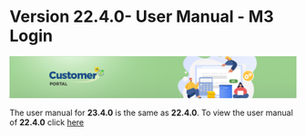 # Version 22.4.0- User Manual - M3 Login

![CustomerPortalHeader](/Customerportal/src/images/customer-portal/front-end-user/CP_banner.jpg)

The user manual for **23.4.0** is the same as **22.4.0**. To view the user manual of **22.4.0** click [here](./usermanual-m3-login-22.4.0.md)
